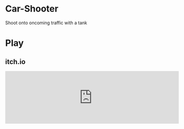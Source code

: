 # Car-Shooter
 Shoot onto oncoming traffic with a tank

# Play
## itch.io

<iframe src="https://itch.io/embed/2856670" width="552" height="167" frameborder="0"><a href="https://bongoye.itch.io/car-shooter">Car Shooter by bongoye</a></iframe>
